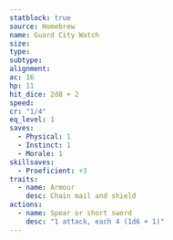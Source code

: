 ```yaml
---
statblock: true
source: Homebrew
name: Guard City Watch
size: 
type: 
subtype: 
alignment: 
ac: 16
hp: 11
hit_dice: 2d8 + 2
speed: 
cr: "1/4"
eq_level: 1
saves:
  - Physical: 1
  - Instinct: 1
  - Morale: 1
skillsaves:
  - Proeficient: +3
traits:
  - name: Armour
    desc: Chain mail and shield
actions:
  - name: Spear or short sword
    desc: "1 attack, each 4 (1d6 + 1)"
---
```

